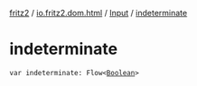[fritz2](../../index.md) / [io.fritz2.dom.html](../index.md) / [Input](index.md) / [indeterminate](./indeterminate.md)

# indeterminate

`var indeterminate: Flow<`[`Boolean`](https://kotlinlang.org/api/latest/jvm/stdlib/kotlin/-boolean/index.html)`>`
